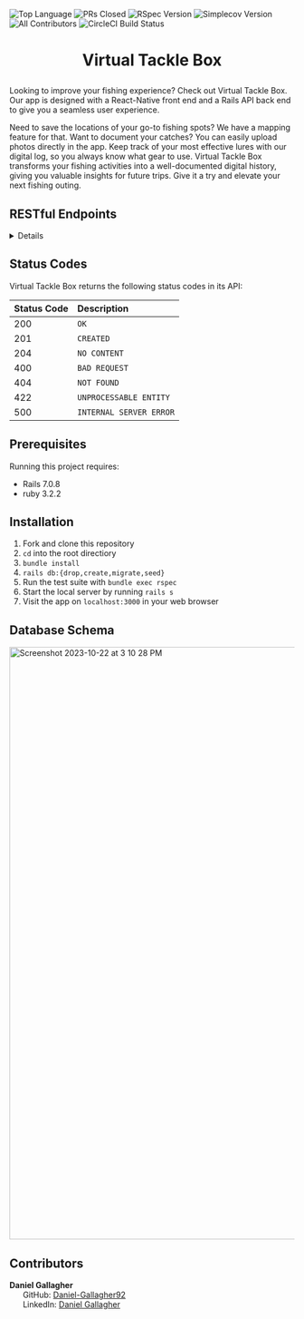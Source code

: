 ![Top Language](https://img.shields.io/github/languages/top/virtual-tackle-box/back-end-vtb?color=red)
![PRs Closed](https://img.shields.io/github/issues-pr-closed/virtual-tackle-box/back-end-vtb)
![RSpec Version](https://img.shields.io/gem/v/rspec?color=blue&label=rspec)
![Simplecov Version](https://img.shields.io/gem/v/simplecov?color=blue&label=simplecov)
![All Contributors](https://img.shields.io/badge/contributors-2-orange.svg?style=flat)
![CircleCI Build Status](https://img.shields.io/circleci/build/github/virtual-tackle-box/back-end-vtb)

# <p align="center"> Virtual Tackle Box </p>

Looking to improve your fishing experience? Check out Virtual Tackle Box. Our app is designed with a React-Native front end and a Rails API back end to give you a seamless user experience.

Need to save the locations of your go-to fishing spots? We have a mapping feature for that. Want to document your catches? You can easily upload photos directly in the app. Keep track of your most effective lures with our digital log, so you always know what gear to use. Virtual Tackle Box transforms your fishing activities into a well-documented digital history, giving you valuable insights for future trips. Give it a try and elevate your next fishing outing.

## RESTful Endpoints

<details close>

### Create a User

```http
POST /api/v1/users
```

<details close>
<summary>  Details </summary>
<br>

  Parameters: <br>
```
CONTENT_TYPE=application/json
```

| Code | Description |
| :--- | :--- |
| 201 | Created |

Example Value:

```json
{
  "data": [
    {
      "id": "3",
      "type": "user",
      "attributes": {
        "email": "DG@example.com",
        "catches": [],
        "lures": [],
        "phone_number": "+12725551209"
      },
      "relationships": {}
    }
  ]
}

```

</details>

---

### Get a single User

```http
GET /api/v1/users/:id
```
<details close>
<summary>  Details </summary>
<br>

Parameters: <br>
```
CONTENT_TYPE=application/json
```

| Code | Description |
| :--- | :--- |
| 200 | `OK` |

Example Value:

```json
{
  "data": {
      "id": "3",
      "type": "user",
      "attributes": {
      "email": "DG@example.com",
      "catches": [
        {
          "id": 82,
          "species": "A",
          "weight": 0,
          "length": 0,
          "user_id": 3,
          "created_at": "2023-10-23T00:34:31.648Z",
          "updated_at": "2023-10-23T00:34:31.648Z",
          "spot_name": "A",
          "latitude": 39.668815822843385,
          "longitude": -104.85452662895823,
          "lure": "",
          "cloudinary_urls": []
          },
          {
          "id": 91,
          "species": "A",
          "weight": 0,
          "length": 0,
          "user_id": 3,
          "created_at": "2023-10-23T01:15:07.958Z",
          "updated_at": "2023-10-23T01:15:07.958Z",
          "spot_name": "A",
          "latitude": 39.66744368599523,
          "longitude": -104.85458946523866,
          "lure": "",
          "cloudinary_urls": []
          }
        ],
        "lures": [
          {
            "id": 13,
            "brand": "Oscar Mayer",
            "variety": "Beef",
            "color": "Red/Brown",
            "weight": 0.125,
            "user_id": 3,
            "created_at": "2023-10-21T20:09:17.230Z",
            "updated_at": "2023-10-21T20:09:17.230Z"
          }
        ],
        "phone_number": "+12725551529"
    },
    "relationships": {
      "lures": {
        "data": [
          {
              "id": "13",
              "type": "lure"
          }
       ]
    },
    "catches": {
       "data": [
          {
            "id": "82",
            "type": "catch"
          },
          {
            "id": "91",
            "type": "catch"
          }
        ]
      }
    }
  }
}

```
    
</details>

---

### Get all Lures for a User

```http
GET /api/v1/users/:id/lures
```
<details close>
<summary>  Details </summary>
<br>
  
Parameters: <br>
```
No Parameters
```

| Code | Description |
| :--- | :--- |
| 200 | `OK` |

Example Value:

```json
{
  "data": [
    {
      "id": "1",
      "type": "lure",
      "attributes": {
        "brand": "Oscar Mayer",
        "variety": "Beef",
        "color": "Red/Brown",
        "weight": 0.125
      }
    },
    {
      "id": "2",
      "type": "lure",
      "attributes": {
        "brand": "Nature Made",
        "variety": "Bread",
        "color": "Light Brown",
        "weight": 0.015
      }
    }
  ]
}

```

</details>

---

### Get a Single Lure for a User

```http
GET /api/v1/users/:id/lures/:id
```
<details close>
<summary>  Details </summary>
<br>

Parameters: <br>
```
CONTENT_TYPE=application/json
```

| Code | Description |
| :--- | :--- |
| 200 | `OK` |

Example Value:

```json
{
    "data": {
        "id": "1",
        "type": "lure",
        "attributes": {
           "brand": "Rapala",
          "variety": "Plastic",
          "color": "Red/White",
          "weight": 0.125
        }
    }
}

```
    
</details>

---

### Create a User's Lure

```http
POST /api/v1/users/:id/lures
```
<details close>
<summary>  Details </summary>
<br>

Parameters: <br>
```
CONTENT_TYPE=application/json
```

| Code | Description |
| :--- | :--- |
| 201 | Created |

Example Value:

```json
{
  "data": [
    {
      "id": "13",
      "type": "lure",
      "attributes": {
        "brand": "Rapala",
        "variety": "Plug",
        "color": "Green/Orange",
        "weight": 0.210
      }
    }
  ]
}
```
    
</details>

---

### Update a User's Lure

```http
PATCH /api/v1/users/:id/lures/:id 
```
<details close>
<summary>  Details </summary>
<br>

Parameters: <br>
```
CONTENT_TYPE=application/json
```

| Code | Description |
| :--- | :--- |
| 200 | `OK` |

Example Value:

```json
{
    "data": {
        "id": "1",
        "type": "lure",
        "attributes": {
           "brand": "Rapala",
          "variety": "Plastic",
          "color": "Red/White",
          "weight": 0.125
        }
    }
}

```

</details>

---

### Delete a User's Lure

```http
DELETE /api/v1/users/:id/lures/:id 
```
<details close>
<summary>  Details </summary>
<br>

Parameters: <br>
```
CONTENT_TYPE=application/json
```

| Code | Description |
| :--- | :--- |
| 204 | No Content |

Example Value:

```json
""
```

</details>

---

### Create a Catch

```http
POST /api/v1/users/:id/catches 
```

<details close>
<summary>  Details </summary>
<br>

  Parameters: <br>
```
CONTENT_TYPE=application/json
```

| Code | Description |
| :--- | :--- |
| 201 | Created |

Example Value:
```json
  {
    "data": [
   {
      "id": "1",
      "type": "catch",
      "attributes": {
            "id": 1,
            "species": "Largemouth Bass",
            "weight": 8,
            "length": 13,
            "user_id": 1,
            "created_at": "2023-10-22T03:03:10.425Z",
            "updated_at": "2023-10-22T03:03:10.425Z",
            "spot_name": "Josh’s Spot",
            "latitude": 46.805844423621096,
            "longitude": -95.84727562996598,
            "lure": "Frog",
            "cloudinary_urls": [
            "http://res.cloudinary.com/dw48ifzg4/image/upload/v1697943780/ub8iosvp5tog05zfc0t0.jpg"
            ]
      }
    }
  ]
}
```

</details>

---

### Get a Single Catch for a User

```http
GET /api/v1/users/:id/catches/:id
```
<details close>
<summary>  Details </summary>
<br>

Parameters: <br>
```
CONTENT_TYPE=application/json
```

| Code | Description |
| :--- | :--- |
| 200 | `OK` |

Example Value:

```json
{
    "data": {
        "id": "93",
        "type": "catch",
        "attributes": {
           "species": "Large Mouth Bass",
          "weight": 8.75,
          "length": 16.3,
          "latitude": 40.14204615885409,
          "longitude": -105.81135899995948,
          "lure": "Spinner",
          "cloudinary_urls": [
            "http://res.cloudinary.com/dw48ifzg4/image/upload/v1698038953/dortarhdn6c5l8zjsr4k.jpg"
            ]
        }
    }
}

```
    
</details>

### Get all Catches for a User

```http
GET /api/v1/users/:id/catches
```
<details close>
<summary>  Details </summary>
<br>

Parameters: <br>
```
CONTENT_TYPE=application/json
```

| Code | Description |
| :--- | :--- |
| 200 | `OK` |

Example Value:

```json
{
    "data": [
      {
        "id": "93",
        "type": "catch",
        "attributes": {
           "species": "Large Mouth Bass",
          "weight": 8.75,
          "length": 16.3,
          "spot_name": "Grand Lake",
          "latitude": 40.14204615885409,
          "longitude": -105.81135899995948,
          "lure": "Spinner",
          "cloudinary_urls": [
            "http://res.cloudinary.com/dw48ifzg4/image/upload/v1698038953/dortarhdn6c5l8zjsr4k.jpg"
            ]
        }
    },
    {
      "id": "94",
      "type": "catch",
      "attributes": {
         "species": "Pike",
        "weight": 8.75,
        "length": 16.3,
        "spot_name": "Grand Lake",
        "latitude": 40.13561588705203,
        "longitude": -105.83955335970793,
        "lure": "Plug",
        "cloudinary_urls": [
          "http://res.cloudinary.com/dw48ifzg4/image/upload/v1698039143/soxc2n9bweksefjns6nt.jpg"
          ]
      }
  },
  {
      "id": "96",
      "type": "catch",
      "attributes": {
         "species": "Pike",
        "weight": 9.25,
        "length": 18.5,
        "spot_name": "Grand Lake",
        "latitude": 40.13492267254828,
        "longitude": -105.82657490637892,
        "lure": "Crank Bait",
        "cloudinary_urls": [
          "http://res.cloudinary.com/dw48ifzg4/image/upload/v1698039379/dxzndw9rfkux0ishy8yc.jpg"
          ]
       }
    }  
  ]
}

```
</details>

### Update a User's Catch

```http
PATCH /api/v1/users/:id/catches/:id 
```
<details close>
<summary>  Details </summary>
<br>

Parameters: <br>
```
CONTENT_TYPE=application/json
```

| Code | Description |
| :--- | :--- |
| 200 | `OK` |

Example Value:

```json
{
    "data": {
        "id": "96",
        "type": "catch",
        "attributes": {
           "species": "Pike",
        "weight": 10.25,
        "length": 19.75,
        "spot_name": "Grand Lake",
        "latitude": 40.13492267254828,
        "longitude": -105.82657490637892,
        "lure": "Spinner Bait",
        "cloudinary_urls": [
          "http://res.cloudinary.com/dw48ifzg4/image/upload/v1698039379/dxzndw9rfkux0ishy8yc.jpg"
          ]  
        }
    }
}

```

</details>

---

### Delete a User's Catch

```http
DELETE /api/v1/users/:id/catch/:id 
```
<details close>
<summary>  Details </summary>
<br>

Parameters: <br>
```
CONTENT_TYPE=application/json
```

| Code | Description |
| :--- | :--- |
| 204 | No Content |

Example Value:

```json
""
```

</details>
</details>

## Status Codes

Virtual Tackle Box returns the following status codes in its API:

| Status Code | Description |
| :--- | :--- |
| 200 | `OK` |
| 201 | `CREATED` |
| 204 | `NO CONTENT` |
| 400 | `BAD REQUEST` |
| 404 | `NOT FOUND` |
| 422 | `UNPROCESSABLE ENTITY`
| 500 | `INTERNAL SERVER ERROR` |

## Prerequisites
Running this project requires:
- Rails 7.0.8
- ruby 3.2.2

## Installation

1. Fork and clone this repository
2. `cd` into the root directiory
3. `bundle install`
4. `rails db:{drop,create,migrate,seed}`
5. Run the test suite with `bundle exec rspec`
6. Start the local server by running `rails s`
7. Visit the app on `localhost:3000` in your web browser

## Database Schema
<img width="1045" alt="Screenshot 2023-10-22 at 3 10 28 PM" src="https://github.com/virtual-tackle-box/back-end-vtb/assets/64923238/400d2627-ec39-426c-9bb3-2c8893968acc">


## Contributors

<b>Daniel Gallagher</b> <br>
&nbsp;&nbsp;&nbsp;&nbsp;&nbsp; GitHub: <a href="https://github.com/Daniel-Gallagher92">Daniel-Gallagher92</a> <br>
&nbsp;&nbsp;&nbsp;&nbsp;&nbsp; LinkedIn: <a href="https://www.linkedin.com/in/daniel-ryan-gallagher/">Daniel Gallagher</a> <br>
